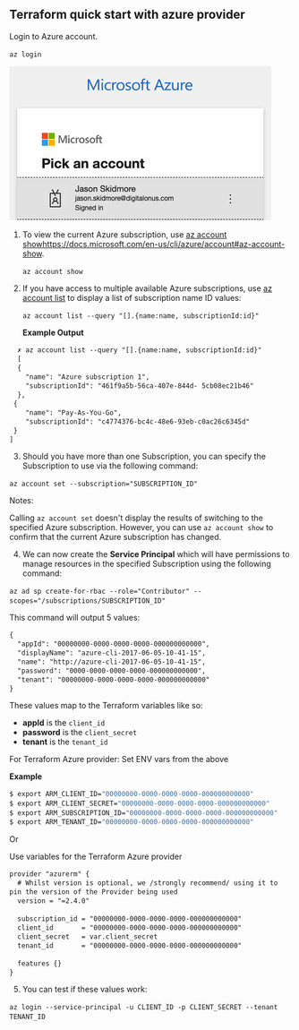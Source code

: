 ## Terraform quick start with azure provider

Login to Azure account.

`az login`

![azure login](img/picture-01.png)


1. To view the current Azure subscription, use [az account show]()https://docs.microsoft.com/en-us/cli/azure/account#az-account-show.

    `az account show`

2. If you have access to multiple available Azure subscriptions, use [az account list](https://docs.microsoft.com/en-us/cli/azure/account#az-account-list) to display a list of subscription name ID values:

    `az account list --query "[].{name:name, subscriptionId:id}"`

    **Example Output**
```
  ✗ az account list --query "[].{name:name, subscriptionId:id}"
  [
  {
    "name": "Azure subscription 1",
    "subscriptionId": "461f9a5b-56ca-407e-844d- 5cb08ec21b46"
  },
 {
    "name": "Pay-As-You-Go",
    "subscriptionId": "c4774376-bc4c-48e6-93eb-c0ac26c6345d"
 }
]
```

3. Should you have more than one Subscription, you can specify the Subscription to use via the following command:

`az account set --subscription="SUBSCRIPTION_ID"`


Notes:

Calling `az account set` doesn't display the results of switching to the specified Azure subscription. However, you can use `az account show` to confirm that the current Azure subscription has changed.

4. We can now create the **Service Principal** which will have permissions to manage resources in the specified Subscription using the following command:

`az ad sp create-for-rbac --role="Contributor" --scopes="/subscriptions/SUBSCRIPTION_ID"`

This command will output 5 values:

```
{
  "appId": "00000000-0000-0000-0000-000000000000",
  "displayName": "azure-cli-2017-06-05-10-41-15",
  "name": "http://azure-cli-2017-06-05-10-41-15",
  "password": "0000-0000-0000-0000-000000000000",
  "tenant": "00000000-0000-0000-0000-000000000000"
}
```

These values map to the Terraform variables like so:

* **appId** is the `client_id`
* **password** is the `client_secret`
* **tenant** is the `tenant_id`


For Terraform Azure provider:
Set ENV vars from the above

**Example**
```bash
$ export ARM_CLIENT_ID="00000000-0000-0000-0000-000000000000"
$ export ARM_CLIENT_SECRET="00000000-0000-0000-0000-000000000000"
$ export ARM_SUBSCRIPTION_ID="00000000-0000-0000-0000-000000000000"
$ export ARM_TENANT_ID="00000000-0000-0000-0000-000000000000"
```

Or

Use variables for the Terraform Azure provider

```
provider "azurerm" {
  # Whilst version is optional, we /strongly recommend/ using it to pin the version of the Provider being used
  version = "=2.4.0"

  subscription_id = "00000000-0000-0000-0000-000000000000"
  client_id       = "00000000-0000-0000-0000-000000000000"
  client_secret   = var.client_secret
  tenant_id       = "00000000-0000-0000-0000-000000000000"

  features {}
}
```

5. You can test if these values work:

`az login --service-principal -u CLIENT_ID -p CLIENT_SECRET --tenant TENANT_ID`
